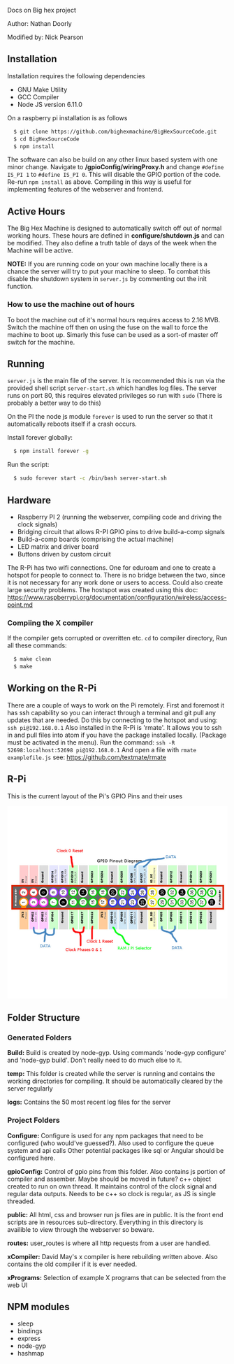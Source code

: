 Docs on Big hex project

Author: Nathan Doorly

Modified by: Nick Pearson

## Installation

Installation requires the following dependencies
 * GNU Make Utility
 * GCC Compiler
 * Node JS version 6.11.0

On a raspberry pi installation is as follows
```bash
  $ git clone https://github.com/bighexmachine/BigHexSourceCode.git
  $ cd BigHexSourceCode
  $ npm install
```

The software can also be build on any other linux based system with one minor change. Navigate to **/gpioConfig/wiringProxy.h** and change `#define IS_PI 1` to `#define IS_PI 0`. This will disable the GPIO portion of the code. Re-run `npm install` as above. Compiling in this way is useful for implementing features of the webserver and frontend.

## Active Hours

The Big Hex Machine is designed to automatically switch off out of normal working hours. These hours are defined in **configure/shutdown.js** and can be modified. They also define a truth table of days of the week when the Machine will be active.

**NOTE:** If you are running code on your own machine locally there is a chance the server will try to put your machine to sleep. To combat this disable the shutdown system in `server.js` by commenting out the init function.

### How to use the machine out of hours

To boot the machine out of it's normal hours requires access to 2.16 MVB. Switch the machine off then on using the fuse on the wall to force the machine to boot up. Simarly this fuse can be used as a sort-of master off switch for the machine.

## Running

`server.js` is the main file of the server. It is recommended this is run via the provided shell script `server-start.sh` which handles log files.
The server runs on port 80, this requires elevated privileges so run with `sudo` (There is probably a better way to do this)

On the PI the node js module `forever` is used to run the server so that it automatically reboots itself if a crash occurs.

Install forever globally:
```bash
  $ npm install forever -g
```

Run the script:
```bash
  $ sudo forever start -c /bin/bash server-start.sh
```

## Hardware
 * Raspberry PI 2 (running the webserver, compiling code and driving the clock signals)
 * Bridging circuit that allows R-PI GPIO pins to drive build-a-comp signals
 * Build-a-comp boards (comprising the actual machine)
 * LED matrix and driver board
 * Buttons driven by custom circuit

The R-Pi has two wifi connections. One for eduroam and one to create a hotspot for people to connect to. There is no
bridge between the two, since it is not necessary for any work done or users to access. Could also create large security
problems.
The hostspot was created using this doc: https://www.raspberrypi.org/documentation/configuration/wireless/access-point.md

### Compiing the X compiler
If the compiler gets corrupted or overritten etc. `cd` to compiler directory,
Run all these commands:

```bash
  $ make clean
  $ make
```

## Working on the R-Pi
There are a couple of ways to work on the Pi remotely. First and foremost it has ssh capability so you can
interact through a terminal and git pull any updates that are needed. Do this by connecting to the hotspot
and using:
`
    ssh pi@192.168.0.1
`
Also installed in the R-Pi is 'rmate'. It allows you to ssh in and pull files into atom if you have the package
installed locally. (Package must be activated in the menu). Run the command:
`
    ssh -R 52698:localhost:52698 pi@192.168.0.1
`
And open a file with
`
    rmate examplefile.js
`
see: https://github.com/textmate/rmate


## R-Pi

This is the current layout of the Pi's GPIO Pins and their uses

![GPIO Pin Layout Diagram](pi.jpg)


## Folder Structure

### Generated Folders
**Build:**
Build is created by node-gyp. Using commands 'node-gyp configure' and 'node-gyp build'. Don't really need to do much else to it.

**temp:**
This folder is created while the server is running and contains the working directories for compiling. It should be automatically cleared by the server regularly

**logs:**
Contains the 50 most recent log files for the server

### Project Folders
**Configure:**
Configure is used for any npm packages that need to be configured (who would've guessed?). Also used to configure the queue system and api calls Other potential packages like sql or Angular should be configured here.

**gpioConfig:**
Control of gpio pins from this folder. Also contains js portion of compiler and assember. Maybe should be moved in future?
c++ object created to run on own thread. It maintains control of the clock signal and regular data outputs. Needs to be c++ so clock is regular, as JS is single threaded.

**public:**
All html, css and browser run js files are in public. It is the front end scripts are in resources sub-directory. Everything in this directory is availible to view through the webserver so beware.

**routes:**
user_routes is where all http requests from a user are handled.

**xCompiler:**
David May's x compiler is here rebuilding written above. Also contains the old compiler if it is ever needed.

**xPrograms:**
Selection of example X programs that can be selected from the web UI

## NPM modules
 * sleep
 * bindings
 * express
 * node-gyp
 * hashmap
